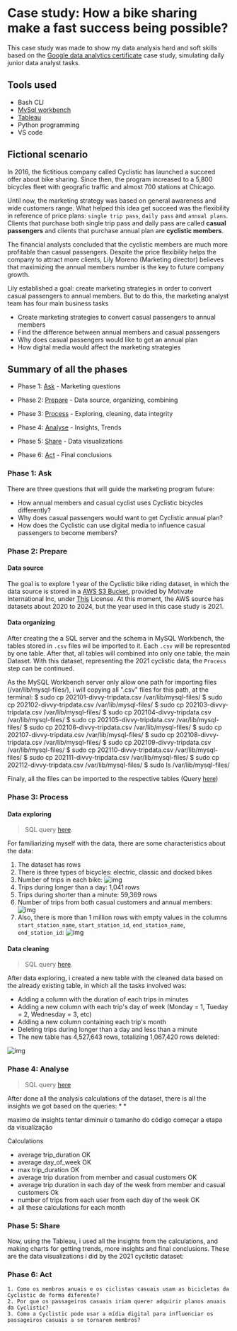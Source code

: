 # Case study: How a bike sharing make a fast success being possible?
This case study was made to show my data analysis hard and soft skills based on the [Google data analytics certificate](https://www.coursera.org/learn/google-data-analytics-capstone) case study, simulating daily junior data analyst tasks.

## Tools used
- Bash CLI
- [MySql workbench](http://mysql.com/downloads/http://mysql.com/downloads/http://mysql.com/downloads/http://mysql.com/downloads/http://mysql.com/downloads/http://mysql.com/downloads/)
- [Tableau](https://online.tableau.com/)
- Python programming
- VS code

## Fictional scenario
In 2016, the fictitious company called Cyclistic has launched a succeed offer about bike sharing. Since then, the program increased to a 5,800 bicycles fleet with geografic traffic and almost 700 stations at Chicago. 

Until now, the marketing strategy was based on general awareness and wide customers range. What helped this idea get succeed was the flexibility in reference of price plans: `single trip pass`, `daily pass` and `annual plans`. Clients that purchase both single trip pass and daily pass are called **casual passengers** and clients that purchase annual plan are **cyclistic members**.

The financial analysts concluded that the cyclistic members are much more profitable than casual passengers. Despite the price flexibility helps the company to attract more clients, Lily Moreno (Marketing director) believes that maximizing the annual members number is the key to future company growth. 

Lily established a goal: create marketing strategies in order to convert casual passengers to annual members. But to do this, the marketing analyst team has four main business tasks
- Create marketing strategies to convert casual passengers to annual members
- Find the difference between annual members and casual passengers
- Why does casual passengers would like to get an annual plan
- How digital media would affect the marketing strategies

## Summary of all the phases
* Phase 1: [Ask](https://github.com/caiobarretobr/cyclistic_case_study?tab=readme-ov-file#phase-1-ask) - Marketing questions

* Phase 2: [Prepare](https://github.com/caiobarretobr/cyclistic_case_study?tab=readme-ov-file#phase-2-prepare) - Data source, organizing, combining

* Phase 3: [Process](https://github.com/caiobarretobr/cyclistic_case_study?tab=readme-ov-file#phase-3-process) - Exploring, cleaning, data integrity

* Phase 4: [Analyse](https://github.com/caiobarretobr/cyclistic_case_study?tab=readme-ov-file#phase-4-analyse) - Insights, Trends

* Phase 5: [Share](https://github.com/caiobarretobr/cyclistic_case_study?tab=readme-ov-file#phase-5-share) - Data visualizations

* Phase 6: [Act](https://github.com/caiobarretobr/cyclistic_case_study?tab=readme-ov-file#phase-6-act) - Final conclusions

### Phase 1: Ask 
There are three questions that will guide the marketing program future:
- How annual members and casual cyclist uses Cyclistic bicycles differently?
- Why does casual passengers would want to get Cyclistic annual plan?
- How does the Cyclistic can use digital media to influence casual passengers to become members?

### Phase 2: Prepare
#### Data source
The goal is to explore 1 year of the Cyclistic bike riding dataset, in which the data source is stored in a [AWS S3 Bucket](https://divvy-tripdata.s3.amazonaws.com/index.html), provided by Motivate International Inc, under [This](https://divvybikes.com/data-license-agreement) License. At this moment, the AWS source has datasets about 2020 to 2024, but the year used in this case study is 2021.

#### Data organizing
After creating the a SQL server and the schema in MySQL Workbench, the tables stored in `.csv` files wil be imported to it. Each `.csv` will be represented by one table. After that, all tables will combined into only one table, the main Dataset. With this dataset, representing the 2021 cyclistic data, the `Process` step can be continued.

As the MySQL Workbench server only allow one path for importing files (/var/lib/mysql-files/), i will copying all ".csv" files for this path, at the terminal:
$ sudo cp 202101-divvy-tripdata.csv /var/lib/mysql-files/
$ sudo cp 202102-divvy-tripdata.csv /var/lib/mysql-files/
$ sudo cp 202103-divvy-tripdata.csv /var/lib/mysql-files/
$ sudo cp 202104-divvy-tripdata.csv /var/lib/mysql-files/
$ sudo cp 202105-divvy-tripdata.csv /var/lib/mysql-files/
$ sudo cp 202106-divvy-tripdata.csv /var/lib/mysql-files/
$ sudo cp 202107-divvy-tripdata.csv /var/lib/mysql-files/
$ sudo cp 202108-divvy-tripdata.csv /var/lib/mysql-files/
$ sudo cp 202109-divvy-tripdata.csv /var/lib/mysql-files/
$ sudo cp 202110-divvy-tripdata.csv /var/lib/mysql-files/
$ sudo cp 202111-divvy-tripdata.csv /var/lib/mysql-files/
$ sudo cp 202112-divvy-tripdata.csv /var/lib/mysql-files/
$ sudo ls /var/lib/mysql-files/

Finaly, all the files can be imported to the respective tables (Query [here](https://github.com/caiobarretobr/Cyclistic_data_analysis/blob/main/1.data_organizing.sql))

### Phase 3: Process

#### Data exploring
> SQL query [here](https://github.com/caiobarretobr/Cyclistic_data_analysis/blob/main/2.data_exploring.sql).

For familiarizing myself with the data, there are some characteristics about the data:

1. The dataset has rows
2. There is three types of bicycles: electric, classic and docked bikes
3. Number of trips in each bike:
![img](https://i.imgur.com/ZjpMdJX.png)
4. Trips during longer than a day: 1,041 rows
5. Trips during shorter than a minute: 59,369 rows
6. Number of trips from both casual customers and annual members:
![img](https://i.imgur.com/P87tWlm.png)
7. Also, there is more than 1 million rows with empty values in the columns `start_station_name`, `start_station_id`, `end_station_name`, `end_station_id`:
![img](https://i.imgur.com/fSwXmz7.png)


#### Data cleaning
> SQL query [here](https://github.com/caiobarretobr/Cyclistic_data_analysis/blob/main/3.data_cleaning.sql).

After data exploring, i created a new table with the cleaned data based on the already existing table, in which all the tasks involved was:
* Adding a column with the duration of each trips in minutes
* Adding a new column with each trip's day of week (Monday = 1, Tueday = 2, Wednesday = 3, etc)
* Adding a new column containing each trip's month
* Deleting trips during longer than a day and less than a minute
* The new table has 4,527,643 rows, totalizing 1,067,420 rows deleted:

![img](https://i.imgur.com/kvyDZdB.png)
                                             
### Phase 4: Analyse
> SQL query [here](https://github.com/caiobarretobr/Cyclistic_data_analysis/blob/main/4.data_analysis.sql)         

After done all the analysis calculations of the dataset, there is all the insights we got based on the queries:
* 
* 

maximo de insights
tentar diminuir o tamanho do código
começar a etapa da visualização

Calculations 
- average trip_duration OK
- average day_of_week OK
- max trip_duration OK
- average trip duration from member and casual customers OK
- average trip duration in each day of the week from member and casual customers Ok
- number of trips from each user from each day of the week OK
- all these calculations for each month

### Phase 5: Share
Now, using the Tableau, i used all the insights from the calculations, and making charts for getting trends, more insights and final conclusions. These are the data visualizations i did by the 2021 cyclistic dataset:


### Phase 6: Act
    1. Como os membros anuais e os ciclistas casuais usam as bicicletas da Cyclistic de forma diferente?    
    2. Por que os passageiros casuais iriam querer adquirir planos anuais da Cyclistic?
    3. Como a Cyclistic pode usar a mídia digital para influenciar os passageiros casuais a se tornarem membros?
